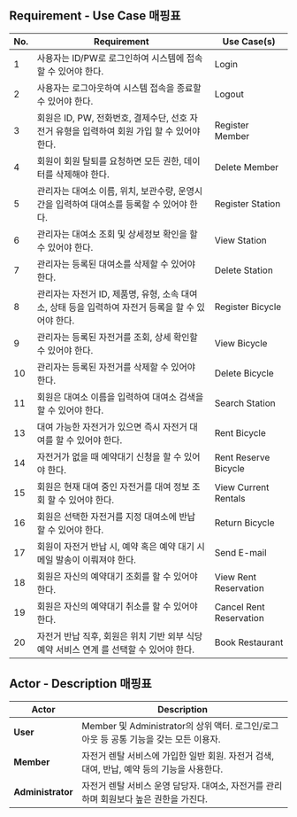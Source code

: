 ## Requirement - Use Case 매핑표

| No. | Requirement | Use Case(s) |
|----|----------------------------------|----------------------------|
| 1  | 사용자는 ID/PW로 로그인하여 시스템에 접속할 수 있어야 한다. | Login |
| 2  | 사용자는 로그아웃하여 시스템 접속을 종료할 수 있어야 한다. | Logout |
| 3  | 회원은 ID, PW, 전화번호, 결제수단, 선호 자전거 유형을 입력하여 회원 가입 할 수 있어야 한다. | Register Member |
| 4  | 회원이 회원 탈퇴를 요청하면 모든 권한, 데이터를 삭제해야 한다. | Delete Member |
| 5  | 관리자는 대여소 이름, 위치, 보관수량, 운영시간을 입력하여 대여소를 등록할 수 있어야 한다. | Register Station |
| 6  | 관리자는 대여소 조회 및 상세정보 확인을 할 수 있어야 한다. | View Station |
| 7  | 관리자는 등록된 대여소를 삭제할 수 있어야 한다. | Delete Station |
| 8  | 관리자는 자전거 ID, 제품명, 유형, 소속 대여소, 상태 등을 입력하여 자전거 등록을 할 수 있어야 한다. | Register Bicycle |
| 9  | 관리자는 등록된 자전거를 조회, 상세 확인할 수 있어야 한다. | View Bicycle |
| 10 | 관리자는 등록된 자전거를 삭제할 수 있어야 한다. | Delete Bicycle |
| 11 | 회원은 대여소 이름을 입력하여 대여소 검색을 할 수 있어야 한다. | Search Station |
| 13 | 대여 가능한 자전거가 있으면 즉시 자전거 대여를 할 수 있어야 한다. | Rent Bicycle |
| 14 | 자전거가 없을 때 예약대기 신청을 할 수 있어야 한다. | Rent Reserve Bicycle |
| 15 | 회원은 현재 대여 중인 자전거를 대여 정보 조회 할 수 있어야 한다. | View Current Rentals |
| 16 | 회원은 선택한 자전거를 지정 대여소에 반납 할 수 있어야 한다. | Return Bicycle |
| 17 | 회원이 자전거 반납 시, 예약 혹은 예약 대기 시 메일 발송이 이뤄져야 한다. | Send E-mail |
| 18 | 회원은 자신의 예약대기 조회를 할 수 있어야 한다. | View Rent Reservation |
| 19 | 회원은 자신의 예약대기 취소를 할 수 있어야 한다. | Cancel Rent Reservation |
| 20 | 자전거 반납 직후, 회원은 위치 기반 외부 식당 예약 서비스 연계 를 선택할 수 있어야 한다. | Book Restaurant |



## Actor - Description 매핑표

| Actor | Description |
|-------|-------------|
| **User** | Member 및 Administrator의 상위 액터. 로그인/로그아웃 등 공통 기능을 갖는 모든 이용자. |
| **Member** | 자전거 렌탈 서비스에 가입한 일반 회원. 자전거 검색, 대여, 반납, 예약 등의 기능을 사용한다. |
| **Administrator** | 자전거 렌탈 서비스 운영 담당자. 대여소, 자전거를 관리하며 회원보다 높은 권한을 가진다. |
